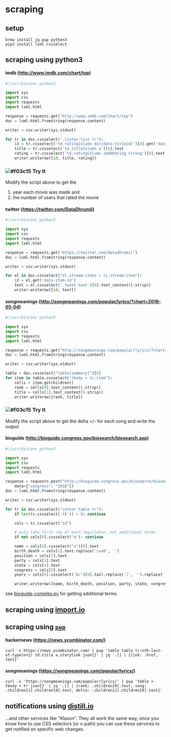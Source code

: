 # scraping

## setup

```
brew install jq pup python3
pip3 install lxml cssselect
```
## scraping using python3

#### imdb (http://www.imdb.com/chart/top)

```python
#!/usr/bin/env python3

import sys
import csv
import requests
import lxml.html

response = requests.get("http://www.imdb.com/chart/top")
doc = lxml.html.fromstring(response.content)

writer = csv.writer(sys.stdout)

for tr in doc.cssselect('.lister-list tr'):
    id = tr.cssselect('td.ratingColumn div[data-titleid]')[0].get('data-titleid')
    title = tr.cssselect('td.titleColumn a')[0].text
    rating = tr.cssselect('td.ratingColumn.imdbRating strong')[0].text
    writer.writerow([id, title, rating])
```

### ![#f03c15](https://placehold.it/15/f03c15/000000?text=+) Try It

Modify the script above to get the

1) year each movie was made and
2) the number of users that rated the movie

#### twitter (https://twitter.com/DataDhrumil)

```python
#!/usr/bin/env python3

import sys
import csv
import requests
import lxml.html

response = requests.get("https://twitter.com/datadhrumil")
doc = lxml.html.fromstring(response.content)

writer = csv.writer(sys.stdout)

for el in doc.cssselect("ol.stream-items > li.stream-item"):
    id = el.get('data-item-id')
    text = el.cssselect('.tweet-text')[0].text_content().strip()
    writer.writerow([id, text])
```

#### songmeanings (http://songmeanings.com/popular/lyrics/?chart=2018-05-04)

```python
#!/usr/bin/env python3

import sys
import csv
import requests
import lxml.html

response = requests.get("http://songmeanings.com/popular/lyrics/?chart=2018-05-04")
doc = lxml.html.fromstring(response.content)

writer = csv.writer(sys.stdout)

table = doc.cssselect("table[summary]")[0]
for item in table.cssselect("tbody > tr.item"):
    cells = item.getchildren()
    rank = cells[0].text_content().strip()
    title = cells[1].text_content().strip()
    writer.writerow([rank, title])
```

### ![#f03c15](https://placehold.it/15/f03c15/000000?text=+) Try It

Modify the script above to get the delta +/- for each song and write the output

#### bioguide (http://bioguide.congress.gov/biosearch/biosearch.asp)

```python
#!/usr/bin/env python3

import sys
import csv
import requests
import lxml.html

response = requests.post("http://bioguide.congress.gov/biosearch/biosearch1.asp", 
    data={"congress": "2018"})
doc = lxml.html.fromstring(response.content)

writer = csv.writer(sys.stdout)

for tr in doc.cssselect("center table tr"):
    if len(tr.cssselect('th')) > 0: continue

    cols = tr.cssselect("td")

    # only take first row of each legislator, not additional terms
    if not cols[0].cssselect("a"): continue 

    name = cols[0].cssselect("a")[0].text
    birth_death = cols[1].text.replace('\xa0', '')
    position = cols[2].text
    party = cols[3].text
    state = cols[4].text
    congress = cols[5].text
    years = cols[5].cssselect('br')[0].tail.replace('(', '').replace(')', '')

    writer.writerow([name, birth_death, position, party, state, congress, years])
```

see [bioguide-complex.py](./bioguide-complex.py) for getting additional terms

## scraping using [import.io](https://import.io/)

## scraping using [`pup`](https://github.com/ericchiang/pup)

#### hackernews (https://news.ycombinator.com/)
```
curl -s https://news.ycombinator.com/ | pup 'table table tr:nth-last-of-type(n+2) td.title a.storylink json{}' | jq '.[] | {link: .href, text}'
```

#### songmeanings (https://songmeanings.com/popular/lyrics/)
```
curl -s 'https://songmeanings.com/popular/lyrics/' | pup 'table > tbody > tr json{}' | jq '.[] | {rank: .children[0].text, song: .children[1].children[0].text, delta: .children[2].children[0].text}'
```

## notifications using [distill.io](https://distill.io/)
...and other services like "Klaxon". They all work the same way, once you know how to use CSS selectors (or x-path) you can use these services to get notified on specific web changes.
